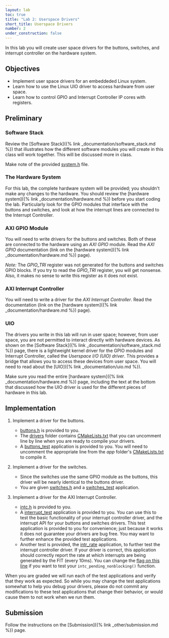 ```yaml
---
layout: lab
toc: true
title: "Lab 2: Userspace Drivers"
short_title: Userspace Drivers
number: 2
under_construction: false
---
```


In this lab you will create user space drivers for the buttons, switches, and interrupt controller on the hardware system. 

## Objectives 
* Implement user space drivers for an embeddeded Linux system.
* Learn how to use the Linux UIO driver to access hardware from user space.
* Learn how to control GPIO and Interrupt Controller IP cores with registers.
   
## Preliminary 

### Software Stack 

Review the [Software Stack]({% link _documentation/software_stack.md %}) that illustrates how the different software modules you will create in this class will work together.  This will be discussed more in class.  

Make note of the provided [system.h](https://github.com/byu-cpe/ecen427_student/blob/master/userspace/drivers/system.h) file.

### The Hardware System 
For this lab, the complete hardware system will be provided; you shouldn't make any changes to the hardware.  You should review the [hardware system]({% link _documentation/hardware.md %}) before you start coding the lab.  Particularly look for the GPIO modules that interface with the buttons and switches, and look at how the interrupt lines are connected to the Interrupt Controller.

### AXI GPIO Module 

You will need to write drivers for the buttons and switches.  Both of these are connected to the hardware using an *AXI GPIO* module. Read the *AXI GPIO* documentation (link on the [hardware system]({% link _documentation/hardware.md %}) page).

*Note:* The *GPIO_TRI* register was not generated for the buttons and switches GPIO blocks. If you try to read the *GPIO_TRI* register, you will get nonsense. Also, it makes no sense to write this register as it does not exist.

### AXI Interrupt Controller 

You will need to write a driver for the *AXI Interrupt Controller*. Read the documentation (link on the [hardware system]({% link _documentation/hardware.md %}) page).

### UIO 
The drivers you write in this lab will run in user space; however, from user space, you are not permitted to interact directly with hardware devices.  As shown on the [Software Stack]({% link _documentation/software_stack.md %}) page, there is a lightweight  kernel driver for the GPIO modules and Interrupt Controller, called the *Userspace I/O (UIO) driver*.  This provides a bridge that allows you to access these devices from user space.  You will need to read about the [UIO]({% link _documentation/uio.md %}).

Make sure you read the entire [hardware system]({% link _documentation/hardware.md %}) page, including the text at the bottom that discussed how the UIO driver is used for the different pieces of hardware in this lab.

## Implementation 

  1. Implement a driver for the buttons.  
     * [buttons.h](https://github.com/byu-cpe/ecen427_student/blob/master/userspace/drivers/buttons/buttons.h) is provided to you.  
     * The [drivers](https://github.com/byu-cpe/ecen427_student/tree/master/userspace/drivers) folder contains [CMakeLists.txt](https://github.com/byu-cpe/ecen427_student/blob/master/userspace/drivers/CMakeLists.txt) that you can uncomment line by line when you are ready to compile your drivers.  
     * A [buttons_test](https://github.com/byu-cpe/ecen427_student/blob/master/userspace/apps/buttons_test/buttons_test.cpp) application is provided to you.  You will need to uncomment the appropriate line from the *app* folder's [CMakeLists.txt](https://github.com/byu-cpe/ecen427_student/blob/master/userspace/apps/CMakeLists.txt) to compile it.

  1. Implement a driver for the switches.
     * Since the switches use the same GPIO module as the buttons, this driver will be nearly identical to the buttons driver.
     * You are given [switches.h](https://github.com/byu-cpe/ecen427_student/blob/master/userspace/drivers/switches/switches.h) and a [switches_test](https://github.com/byu-cpe/ecen427_student/blob/master/userspace/apps/switches_test/switches_test.cpp) application.

  1. Implement a driver for the AXI Interrupt Controller.
     * [intc.h](https://github.com/byu-cpe/ecen427_student/blob/master/userspace/drivers/intc/intc.h) is provided to you.
     * A [interrupt_test](https://github.com/byu-cpe/ecen427_student/tree/master/userspace/apps/interrupt_test) application is provided to you.  You can use this to test the basic functionality of your interrupt controller driver, and the interrupt API for your buttons and switches drivers.  This test application is provided to you for convenience; just because it works it does not guarantee your drivers are bug free.  You may want to further enhance the provided test applications.
     * Another test is provided, the [intr_rate](https://github.com/byu-cpe/ecen427_student/blob/main/userspace/apps/int_rate/int_rate.cpp) application, to further test the interrupt controller driver.  If your driver is correct, this application should correctly report the rate at which interrupts are being generated by the FIT (every 10ms).  You can change the [flag on this line](https://github.com/byu-cpe/ecen427_student/blob/main/userspace/apps/int_rate/int_rate.cpp#L11) if you want to test your `intc_pending_nonblocking()` function.

When you are graded we will run each of the test applications and verify that they work as expected.  So while you may change the test applications somewhat to help you debug your drivers, please do not commit any modifications to these test applications that change their behavior, or would cause them to not work when we run them.

## Submission 

Follow the instructions on the [Submission]({% link _other/submission.md %}) page.


